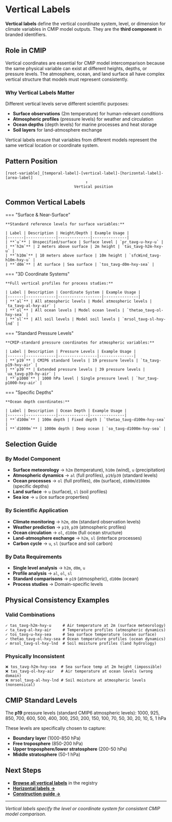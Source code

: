 # Vertical Labels

**Vertical labels** define the vertical coordinate system, level, or dimension for climate variables in CMIP model outputs. They are the **third component** in branded identifiers.

## Role in CMIP

Vertical coordinates are essential for CMIP model intercomparison because the same physical variable can exist at different heights, depths, or pressure levels. The atmosphere, ocean, and land surface all have complex vertical structure that models must represent consistently.

### Why Vertical Labels Matter

Different vertical levels serve different scientific purposes:
- **Surface observations** (2m temperature) for human-relevant conditions
- **Atmospheric profiles** (pressure levels) for weather and circulation
- **Ocean depths** (depth levels) for marine processes and heat storage
- **Soil layers** for land-atmosphere exchange

Vertical labels ensure that variables from different models represent the same vertical location or coordinate system.

## Pattern Position

```
[root-variable]_[temporal-label]-[vertical-label]-[horizontal-label]-[area-label]
                                   ↑
                              Vertical position
```

## Common Vertical Labels

=== "Surface & Near-Surface"

    **Standard reference levels for surface variables:**

    | Label | Description | Height/Depth | Example Usage |
    |-------|-------------|--------------|---------------|
    | **`u`** | Unspecified/surface | Surface level | `pr_tavg-u-hxy-u` |
    | **`h2m`** | 2 meters above surface | 2m height | `tas_tavg-h2m-hxy-u` |
    | **`h10m`** | 10 meters above surface | 10m height | `sfcWind_tavg-h10m-hxy-u` |
    | **`d0m`** | At surface | Sea surface | `tos_tavg-d0m-hxy-sea` |

=== "3D Coordinate Systems"

    **Full vertical profiles for process studies:**

    | Label | Description | Coordinate System | Example Usage |
    |-------|-------------|-------------------|---------------|
    | **`al`** | All atmospheric levels | Model atmospheric levels | `ta_tavg-al-hxy-air` |
    | **`ol`** | All ocean levels | Model ocean levels | `thetao_tavg-ol-hxy-sea` |
    | **`sl`** | All soil levels | Model soil levels | `mrsol_tavg-sl-hxy-lnd` |

=== "Standard Pressure Levels"

    **CMIP-standard pressure coordinates for atmospheric variables:**

    | Label | Description | Pressure Levels | Example Usage |
    |-------|-------------|-----------------|---------------|
    | **`p19`** | CMIP6 standard levels | 19 pressure levels | `ta_tavg-p19-hxy-air` |
    | **`p39`** | Extended pressure levels | 39 pressure levels | `ua_tavg-p39-hy-air` |
    | **`p1000`** | 1000 hPa level | Single pressure level | `hur_tavg-p1000-hxy-air` |

=== "Specific Depths"

    **Ocean depth coordinates:**

    | Label | Description | Ocean Depth | Example Usage |
    |-------|-------------|-------------|---------------|
    | **`d100m`** | 100m depth | Fixed depth | `thetao_tavg-d100m-hxy-sea` |
    | **`d1000m`** | 1000m depth | Deep ocean | `so_tavg-d1000m-hxy-sea` |

## Selection Guide

### By Model Component
- **Surface meteorology** → `h2m` (temperature), `h10m` (wind), `u` (precipitation)
- **Atmospheric dynamics** → `al` (full profiles), `p19`/`p39` (standard levels)
- **Ocean processes** → `ol` (full profiles), `d0m` (surface), `d100m`/`d1000m` (specific depths)
- **Land surface** → `u` (surface), `sl` (soil profiles)
- **Sea ice** → `u` (ice surface properties)

### By Scientific Application
- **Climate monitoring** → `h2m`, `d0m` (standard observation levels)
- **Weather prediction** → `p19`, `p39` (atmospheric profiles)
- **Ocean circulation** → `ol`, `d100m` (full ocean structure)
- **Land-atmosphere exchange** → `h2m`, `sl` (interface processes)
- **Carbon cycle** → `u`, `sl` (surface and soil carbon)

### By Data Requirements
- **Single level analysis** → `h2m`, `d0m`, `u`
- **Profile analysis** → `al`, `ol`, `sl`
- **Standard comparisons** → `p19` (atmospheric), `d100m` (ocean)
- **Process studies** → Domain-specific levels

## Physical Consistency Examples

### Valid Combinations
```
✓ tas_tavg-h2m-hxy-u     # Air temperature at 2m (surface meteorology)
✓ ta_tavg-al-hxy-air     # Temperature profiles (atmospheric dynamics)
✓ tos_tavg-u-hxy-sea     # Sea surface temperature (ocean surface)
✓ thetao_tavg-ol-hxy-sea # Ocean temperature profiles (ocean dynamics)
✓ mrsol_tavg-sl-hxy-lnd  # Soil moisture profiles (land hydrology)
```

### Physically Inconsistent
```
❌ tos_tavg-h2m-hxy-sea  # Sea surface temp at 2m height (impossible)
❌ tas_tavg-ol-hxy-air   # Air temperature at ocean levels (wrong domain)
❌ mrsol_tavg-al-hxy-lnd # Soil moisture at atmospheric levels (nonsensical)
```

## CMIP Standard Levels

The **p19** pressure levels (standard CMIP6 atmospheric levels):
1000, 925, 850, 700, 600, 500, 400, 300, 250, 200, 150, 100, 70, 50, 30, 20, 10, 5, 1 hPa

These levels are specifically chosen to capture:
- **Boundary layer** (1000-850 hPa)
- **Free troposphere** (850-200 hPa) 
- **Upper troposphere/lower stratosphere** (200-50 hPa)
- **Middle stratosphere** (50-1 hPa)

## Next Steps

- **[Browse all vertical labels](https://github.com/WCRP-CMIP/Variable-Registry/tree/main/src-data/vertical-label)** in the registry
- **[Horizontal labels →](4_horizontal-label.md)**
- **[Construction guide →](../02_How%20to%20Construct/01_general_structure.md)**

---

*Vertical labels specify the level or coordinate system for consistent CMIP model comparison.*
